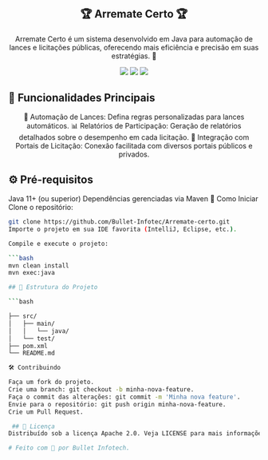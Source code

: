 ## <p align="center"> 🏆 Arremate Certo 🏆</p>


<div>
<p align="center">Arremate Certo é um sistema desenvolvido em Java para automação de lances e licitações públicas, oferecendo mais eficiência e precisão em suas estratégias. 🚀</p>
<div/>
<p align="center"> <img src="https://img.shields.io/badge/versão-1.0-brightgreen"> <img src="https://img.shields.io/badge/licença-Apache_2.0-blue"> <img src="https://img.shields.io/badge/linguagem-Java_11+-orange"> </p>

   ## 🎯 Funcionalidades Principais

  
<div align="center">  
  
🔄 Automação de Lances: Defina regras personalizadas para lances automáticos.
📊 Relatórios de Participação: Geração de relatórios detalhados sobre o desempenho em cada licitação.
🔗 Integração com Portais de Licitação: Conexão facilitada com diversos portais públicos e privados.
</div>

  
 ## ⚙️ Pré-requisitos

Java 11+ (ou superior)
Dependências gerenciadas via Maven
🚀 Como Iniciar
Clone o repositório:

```bash
git clone https://github.com/Bullet-Infotec/Arremate-certo.git
Importe o projeto em sua IDE favorita (IntelliJ, Eclipse, etc.).

Compile e execute o projeto:

```bash
mvn clean install
mvn exec:java

## 📂 Estrutura do Projeto

```bash

├── src/
│   ├── main/
│   │   └── java/
│   └── test/
├── pom.xml
└── README.md

🛠️ Contribuindo

Faça um fork do projeto.
Crie uma branch: git checkout -b minha-nova-feature.
Faça o commit das alterações: git commit -m 'Minha nova feature'.
Envie para o repositório: git push origin minha-nova-feature.
Crie um Pull Request.

 ## 📜 Licença
Distribuído sob a licença Apache 2.0. Veja LICENSE para mais informações.

# Feito com 💙 por Bullet Infotech.
